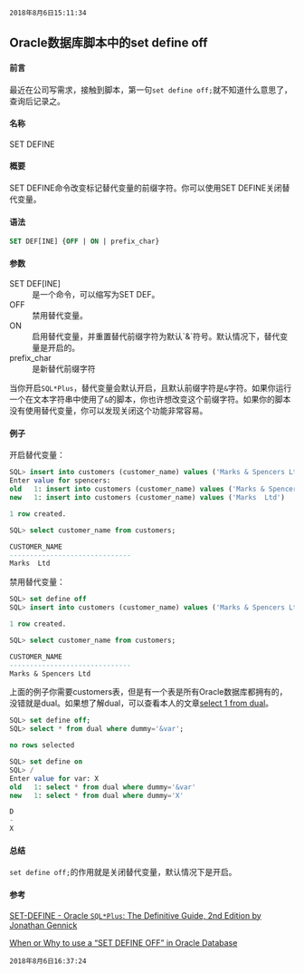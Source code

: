 `2018年8月6日15:11:34`

## Oracle数据库脚本中的set define off

#### 前言

最近在公司写需求，接触到脚本，第一句`set define off;`就不知道什么意思了，查询后记录之。

#### 名称

SET DEFINE

#### 概要

SET DEFINE命令改变标记替代变量的前缀字符。你可以使用SET DEFINE关闭替代变量。

#### 语法

``` sql
SET DEF[INE] {OFF | ON | prefix_char}
```

#### 参数

<dl>
	<dt>SET DEF[INE]</dt>
	<dd>是一个命令，可以缩写为SET DEF。</dd>
	<dt>OFF</dt>
	<dd>禁用替代变量。</dd>
	<dt>ON</dt>
	<dd>启用替代变量，并重置替代前缀字符为默认`&`符号。默认情况下，替代变量是开启的。</dd>
	<dt>prefix_char</dt>
	<dd>是新替代前缀字符</dd>
</dl>

当你开启`SQL*Plus`，替代变量会默认开启，且默认前缀字符是`&`字符。如果你运行一个在文本字符串中使用了`&`的脚本，你也许想改变这个前缀字符。如果你的脚本没有使用替代变量，你可以发现关闭这个功能非常容易。

#### 例子

开启替代变量：
``` sql
SQL> insert into customers (customer_name) values ('Marks & Spencers Ltd');
Enter value for spencers: 
old   1: insert into customers (customer_name) values ('Marks & Spencers Ltd')
new   1: insert into customers (customer_name) values ('Marks  Ltd')

1 row created.

SQL> select customer_name from customers;

CUSTOMER_NAME
------------------------------
Marks  Ltd
```

禁用替代变量：
``` sql
SQL> set define off
SQL> insert into customers (customer_name) values ('Marks & Spencers Ltd');

1 row created.

SQL> select customer_name from customers;

CUSTOMER_NAME
------------------------------
Marks & Spencers Ltd
```

上面的例子你需要customers表，但是有一个表是所有Oracle数据库都拥有的，没错就是dual。如果想了解dual，可以查看本人的文章[select 1 from dual](https://www.cnblogs.com/mingmingcome/p/9310371.html)。
``` sql
SQL> set define off;
SQL> select * from dual where dummy='&var';

no rows selected

SQL> set define on
SQL> /
Enter value for var: X
old   1: select * from dual where dummy='&var'
new   1: select * from dual where dummy='X'

D
-
X
```

#### 总结

`set define off;`的作用就是关闭替代变量，默认情况下是开启。

#### 参考
[SET-DEFINE - Oracle `SQL*Plus`: The Definitive Guide, 2nd Edition by Jonathan Gennick](https://www.safaribooksonline.com/library/view/oracle-sqlplus-the/0596007469/re56.html)

[When or Why to use a “SET DEFINE OFF” in Oracle Database](https://stackoverflow.com/questions/34332639/when-or-why-to-use-a-set-define-off-in-oracle-database)

`2018年8月6日16:37:24`